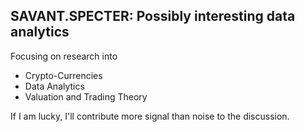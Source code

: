 ## SAVANT.SPECTER: Possibly interesting data analytics

Focusing on research into
* Crypto-Currencies
* Data Analytics
* Valuation and Trading Theory

If I am lucky, I'll contribute more signal than noise to the discussion.
